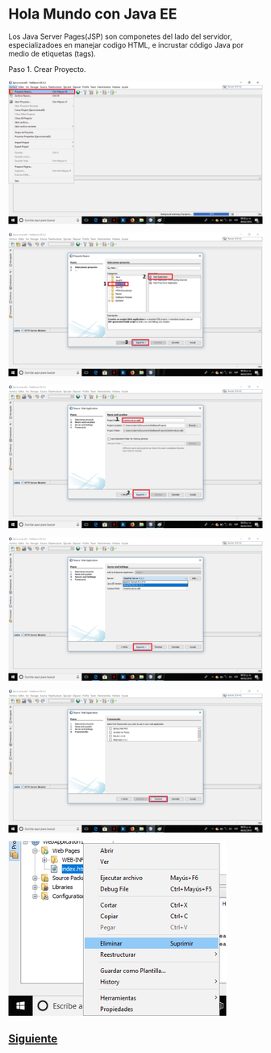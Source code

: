 # Hola Mundo con Java EE

Los Java Server Pages(JSP) son componetes del lado del servidor, especializadoes en manejar codigo HTML, e incrustar código Java por
medio de etiquetas (tags).

Paso 1. Crear Proyecto.

![server](Imagenes/1.png)

![server](Imagenes/2.png)

![server](Imagenes/3.png)

![server](Imagenes/4.png)

![server](Imagenes/5.png)

![server](Imagenes/borrar.png)

## [Siguiente](Page5.md)


